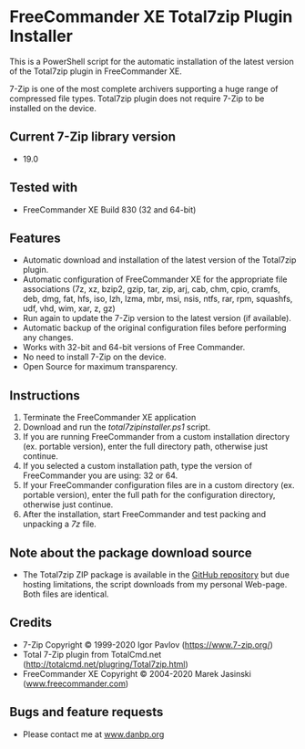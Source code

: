 # FreeCommander XE Total7zip Plugin Installer

This is a PowerShell script for the automatic installation of the latest version of the Total7zip plugin in FreeCommander XE.

7-Zip is one of the most complete archivers supporting a huge range of compressed file types. Total7zip plugin does not require 7-Zip to be installed on the device.

## Current 7-Zip library version
* 19.0

## Tested with
* FreeCommander XE Build 830 (32 and 64-bit)

## Features
* Automatic download and installation of the latest version of the Total7zip plugin. 
* Automatic configuration of FreeCommander XE for the appropriate file associations (7z, xz, bzip2, gzip, tar, zip, arj, cab, chm, cpio, cramfs, deb, dmg, fat, hfs, iso, lzh, lzma, mbr, msi, nsis, ntfs, rar, rpm, squashfs, udf, vhd, wim, xar, z, gz)
* Run again to update the 7-Zip version to the latest version (if available). 
* Automatic backup of the original configuration files before performing any changes. 
* Works with 32-bit and 64-bit versions of Free Commander. 
* No need to install 7-Zip on the device.
* Open Source for maximum transparency. 

## Instructions
1. Terminate the FreeCommander XE application
2. Download and run the *total7zipinstaller.ps1* script.
3. If you are running FreeCommander from a custom installation directory (ex. portable version), enter the full directory path, otherwise just continue.
4. If you selected a custom installation path, type the version of FreeCommander you are using: 32 or 64.
5. If your FreeCommander configuration files are in a custom directory (ex. portable version), enter the full path for the configuration directory, otherwise just continue.
6. After the installation, start FreeCommander and test packing and unpacking a *7z* file. 
 


## Note about the package download source
* The Total7zip ZIP package is available in the [GitHub repository](https://github.com/danpeig/freecommander_total7zip_installer) but due hosting limitations, the script downloads from my personal Web-page. Both files are identical. 

## Credits
* 7-Zip Copyright © 1999-2020 Igor Pavlov (https://www.7-zip.org/)
* Total 7-Zip plugin from TotalCmd.net (http://totalcmd.net/plugring/Total7zip.html)
* FreeCommander XE Copyright © 2004-2020 Marek Jasinski (www.freecommander.com)

## Bugs and feature requests
* Please contact me at www.danbp.org
